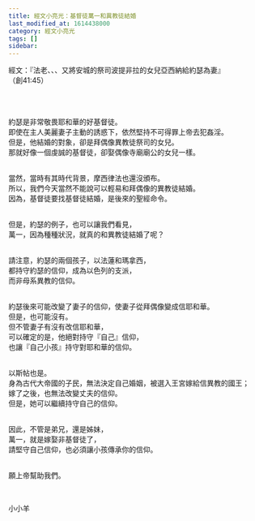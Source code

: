 ```yaml
---
title: 經文小亮光：基督徒萬一和異教徒結婚
last_modified_at: 1614438000
category: 經文小亮光
tags: []
sidebar: 
---
```


<p>經文：『法老、、、又將安城的祭司波提非拉的女兒亞西納給約瑟為妻』<br/>
（創41:45）</p>
<p> </p>
<p><br/>
約瑟是非常敬畏耶和華的好基督徒。<br/>
即使在主人美麗妻子主動的誘惑下，依然堅持不可得罪上帝去犯姦淫。<br/>
但是，他結婚的對象，卻是拜偶像異教徒祭司的女兒。<br/>
那就好像一個虔誠的基督徒，卻娶偶像寺廟廟公的女兒一樣。</p>
<p><br/>
當然，當時有其時代背景，摩西律法也還沒頒布。<br/>
所以，我們今天當然不能說可以輕易和拜偶像的異教徒結婚。<br/>
因為，基督徒要找基督徒結婚，是後來的聖經命令。</p>
<p><br/>
但是，約瑟的例子，也可以讓我們看見，<br/>
萬一，因為種種狀況，就真的和異教徒結婚了呢？</p>
<p><br/>
請注意，約瑟的兩個孩子，以法蓮和瑪拿西，<br/>
都持守約瑟的信仰，成為以色列的支派，<br/>
而非母系異教的信仰。</p>
<p><br/>
約瑟後來可能改變了妻子的信仰，使妻子從拜偶像變成信耶和華。<br/>
但是，也可能沒有。<br/>
但不管妻子有沒有改信耶和華，<br/>
可以確定的是，他絕對持守『自己』信仰，<br/>
也讓『自己小孩』持守對耶和華的信仰。</p>
<p><br/>
以斯帖也是。<br/>
身為古代大帝國的子民，無法決定自己婚姻，被選入王宮嫁給信異教的國王；<br/>
嫁了之後，也無法改變丈夫的信仰。<br/>
但是，她可以繼續持守自己的信仰。</p>
<p><br/>
因此，不管是弟兄，還是姊妹，<br/>
萬一，就是嫁娶非基督徒了，<br/>
請堅守自己信仰，也必須讓小孩傳承你的信仰。</p>
<p><br/>
願上帝幫助我們。</p>
<p> </p>
<p>小小羊</p>
